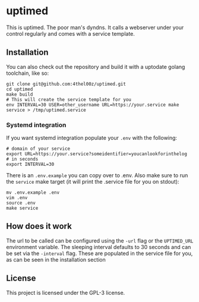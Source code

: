 # uptimed

This is uptimed. The poor man's dyndns.
It calls a webserver under your control regularly and comes with a service template.

## Installation

You can also check out the repository and build it with a uptodate golang toolchain, like so:

```
git clone git@github.com:4thel00z/uptimed.git
cd uptimed
make build
# This will create the service template for you
env INTERVAL=30 USER=other_username URL=https://your.service make service > /tmp/uptimed.service
```

### Systemd integration

If you want systemd integration populate your `.env` with the following:

```
# domain of your service
export URL=https://your.service?someidentifier=youcanlookforinthelog
# in seconds
export INTERVAL=30
```

There is an  `.env.example` you can copy over to .env.
Also make sure to run the `service` make target (it will print the .service file for you on stdout):

```
mv .env.example .env
vim .env
source .env
make service
```

## How does it work

The url to be called can be configured using the `-url` flag or the `UPTIMED_URL` environment variable.
The sleeping interval defaults to 30 seconds and can be set via the `-interval` flag.
These are populated in the service file for you, as can be seen in the installation section

## License

This project is licensed under the GPL-3 license.
